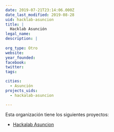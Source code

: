 ```yaml
---
date: 2019-07-21T23:14:06.000Z
date_last_modified: 2019-08-28
uid: hacklab-asuncion
title: |
  Hacklab Asunción
legal_name: 
description: |
  
org_type: Otro
website: 
year_founded: 
facebook: 
twitter: 
tags:

cities: 
  - Asunción
projects_uids:
  - hackalab-asuncion

---
```


Esta organización tiene los siguientes proyectos:

- [Hackalab Asuncion](/proyectos/hackalab-asuncion)
